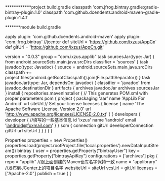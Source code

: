 
************project build.gradle
classpath 'com.jfrog.bintray.gradle:gradle-bintray-plugin:1.0'
classpath 'com.github.dcendents:android-maven-gradle-plugin:1.4.1'

*******module build.gradle

apply plugin: 'com.github.dcendents.android-maven'
apply plugin: 'com.jfrog.bintray'
//jcenter
def siteUrl = 'https://github.com/ixzus/AppCn'
def gitUrl = 'https://github.com/ixzus/AppCn.git'

version = "0.0.3"
group = "com.ixzus.applib"
task sourcesJar(type: Jar) {
    from android.sourceSets.main.java.srcDirs
    classifier = 'sources'
}
task javadoc(type: Javadoc) {
    source = android.sourceSets.main.java.srcDirs
    classpath += project.files(android.getBootClasspath().join(File.pathSeparator))
}
task javadocJar(type: Jar, dependsOn: javadoc) {
    classifier = 'javadoc'
    from javadoc.destinationDir
}
artifacts {
    archives javadocJar
    archives sourcesJar
}
install {
    repositories.mavenInstaller {
        // This generates POM.xml with proper parameters
        pom {
            project {
                packaging 'aar'
                name 'AppLib For Android'
                url siteUrl
                // Set your license
                licenses {
                    license {
                        name 'The Apache Software License, Version 2.0'
                        url 'http://www.apache.org/licenses/LICENSE-2.0.txt'
                    }
                }
                developers {
                    developer { //填写的一些基本信息
                        id 'ixzus'
                        name 'iandroid'
                        email 'iandroid@foxmail.com'
                    }
                }
                scm {
                    connection gitUrl
                    developerConnection gitUrl
                    url siteUrl
                }
            }
        }
    }
}

Properties properties = new Properties()
properties.load(project.rootProject.file('local.properties').newDataInputStream())
bintray {
    user = properties.getProperty("bintrayUser")
    key = properties.getProperty("bintrayApiKey")
    configurations = ['archives']
    pkg {
        repo = "applib"               //跟上面创建的Maven仓库名字保持一致
        name = "applibrary"                //发布到JCenter上的项目名字
        websiteUrl = siteUrl
        vcsUrl = gitUrl
        licenses = ["Apache-2.0"]
        publish = true
    }
}
